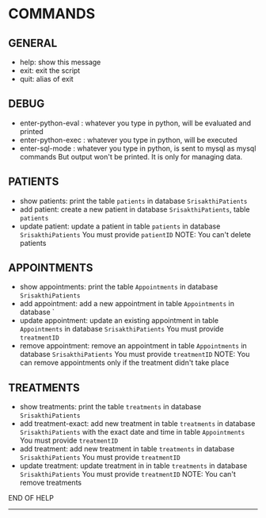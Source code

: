 COMMANDS
========

GENERAL
-------
- help: show this message
- exit: exit the script
- quit: alias of exit

DEBUG
-----
- enter-python-eval : whatever you type in python, will be evaluated and printed
- enter-python-exec : whatever you type in python, will be executed
- enter-sql-mode : whatever you type in python, is sent to mysql as mysql commands
                   But output won't be printed. It is only for managing data.

PATIENTS
--------
- show patients: print the table `patients` in database `SrisakthiPatients`
- add patient: create a new patient
               in database `SrisakthiPatients`, table `patients`
- update patient: update a patient in table `patients` in database `SrisakthiPatients`
                  You must provide `patientID`
NOTE: You can't delete patients

APPOINTMENTS
------------
- show appointments: print the table `Appointments` in database `SrisakthiPatients`
- add appointment: add a new appointment in table `Appointments` in database `
- update appointment: update an existing appointment in table `Appointments` in database `SrisakthiPatients`
                    You must provide `treatmentID`
- remove appointment: remove an appointment in table `Appointments` in database `SrisakthiPatients`
                      You must provide `treatmentID`
NOTE: You can remove appointments only if the treatment didn't take place

TREATMENTS
----------
- show treatments: print the table `treatments` in database `SrisakthiPatients`
- add treatment-exact: add new treatment in table `treatments` in database `SrisakthiPatients`
                       with the exact date and time in table `Appointments`
                       You must provide `treatmentID`
- add treatment: add new treatment in table `treatments` in database `SrisakthiPatients`
                 You must provide `treatmentID`
- update treatment: update treatment in in table `treatments` in database `SrisakthiPatients`
                    You must provide `treatmentID`
NOTE: You can't remove treatments

END OF HELP

---